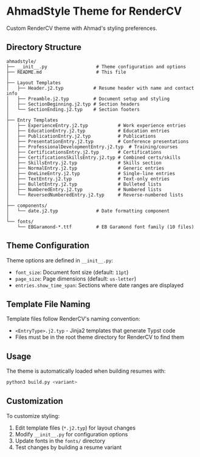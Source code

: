 # AhmadStyle Theme for RenderCV

Custom RenderCV theme with Ahmad's styling preferences.

## Directory Structure

```
ahmadstyle/
├── __init__.py                  # Theme configuration and options
├── README.md                    # This file
│
├── Layout Templates
│   ├── Header.j2.typ           # Resume header with name and contact info
│   ├── Preamble.j2.typ         # Document setup and styling
│   ├── SectionBeginning.j2.typ # Section headers
│   └── SectionEnding.j2.typ    # Section footers
│
├── Entry Templates
│   ├── ExperienceEntry.j2.typ           # Work experience entries
│   ├── EducationEntry.j2.typ            # Education entries
│   ├── PublicationEntry.j2.typ          # Publications
│   ├── PresentationEntry.j2.typ         # Conference presentations
│   ├── ProfessionalDevelopmentEntry.j2.typ  # Training/courses
│   ├── CertificationsEntry.j2.typ       # Certifications
│   ├── CertificationsSkillsEntry.j2.typ # Combined certs/skills
│   ├── SkillsEntry.j2.typ               # Skills section
│   ├── NormalEntry.j2.typ               # Generic entries
│   ├── OneLineEntry.j2.typ              # Single-line entries
│   ├── TextEntry.j2.typ                 # Text-only entries
│   ├── BulletEntry.j2.typ               # Bulleted lists
│   ├── NumberedEntry.j2.typ             # Numbered lists
│   └── ReversedNumberedEntry.j2.typ     # Reverse-numbered lists
│
├── components/
│   └── date.j2.typ              # Date formatting component
│
└── fonts/
    └── EBGaramond-*.ttf         # EB Garamond font family (10 files)
```

## Theme Configuration

Theme options are defined in `__init__.py`:

- `font_size`: Document font size (default: `11pt`)
- `page_size`: Page dimensions (default: `us-letter`)
- `entries.show_time_span`: Sections where date ranges are displayed

## Template File Naming

Template files follow RenderCV's naming convention:
- `<EntryType>.j2.typ` - Jinja2 templates that generate Typst code
- Files must be in the root theme directory for RenderCV to find them

## Usage

The theme is automatically loaded when building resumes with:
```bash
python3 build.py <variant>
```

## Customization

To customize styling:
1. Edit template files (`*.j2.typ`) for layout changes
2. Modify `__init__.py` for configuration options
3. Update fonts in the `fonts/` directory
4. Test changes by building a resume variant
